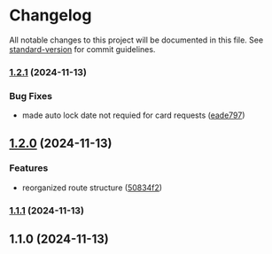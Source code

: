 # Changelog

All notable changes to this project will be documented in this file. See [standard-version](https://github.com/conventional-changelog/standard-version) for commit guidelines.

### [1.2.1](https://github.com/hitboxgames/ramp-discord-bot/compare/v1.2.0...v1.2.1) (2024-11-13)


### Bug Fixes

* made auto lock date not requied for card requests ([eade797](https://github.com/hitboxgames/ramp-discord-bot/commit/eade797c677571e10c7e15234acd5d1f48e5d479))

## [1.2.0](https://github.com/hitboxgames/ramp-discord-bot/compare/v1.1.1...v1.2.0) (2024-11-13)


### Features

* reorganized route structure ([50834f2](https://github.com/hitboxgames/ramp-discord-bot/commit/50834f20b25765226dfba4bf52d9102ed6f2b967))

### [1.1.1](https://github.com/hitboxgames/ramp-discord-bot/compare/v1.1.0...v1.1.1) (2024-11-13)

## 1.1.0 (2024-11-13)
